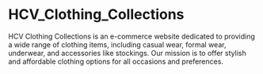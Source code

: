 # HCV_Clothing_Collections
HCV Clothing Collections is an e-commerce website dedicated to providing a wide range of clothing items, including casual wear, formal wear, underwear, and accessories like stockings. Our mission is to offer stylish and affordable clothing options for all occasions and preferences. 
